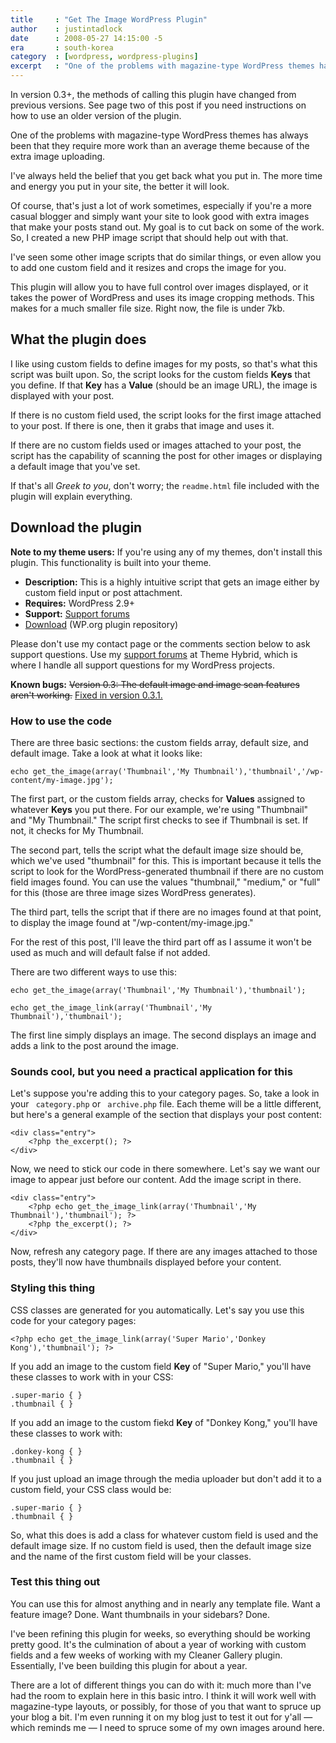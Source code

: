 ```yaml
---
title     : "Get The Image WordPress Plugin"
author    : justintadlock
date      : 2008-05-27 14:15:00 -5
era       : south-korea
category  : [wordpress, wordpress-plugins]
excerpt   : "One of the problems with magazine-type WordPress themes has always been that they require more work than an average theme because of the extra image uploading."
---
```


<p class="note">In version 0.3+, the methods of calling this plugin have changed from previous versions.  See page two of this post if you need instructions on how to use an older version of the plugin.</p>

One of the problems with magazine-type WordPress themes has always been that they require more work than an average theme because of the extra image uploading.

I've always held the belief that you get back what you put in.  The more time and energy you put in your site, the better it will look.

Of course, that's just a lot of work sometimes, especially if you're a more casual blogger and simply want your site to look good with extra images that make your posts stand out.  My goal is to cut back on some of the work.  So, I created a new PHP image script that should help out with that.

I've seen some other image scripts that do similar things, or even allow you to add one custom field and it resizes and crops the image for you.

This plugin will allow you to have full control over images displayed, or it takes the power of WordPress and uses its image cropping methods.  This makes for a much smaller file size.  Right now, the file is under 7kb.

## What the plugin does

I like using custom fields to define images for my posts, so that's what this script was built upon.  So, the script looks for the custom fields <strong>Keys</strong> that you define.  If that <strong>Key</strong> has a <strong> Value</strong> (should be an image URL), the image is displayed with your post.

If there is no custom field used, the script looks for the first image attached to your post.  If there is one, then it grabs that image and uses it.

If there are no custom fields used or images attached to your post, the script has the capability of scanning the post for other images or displaying a default image that you've set.

If that's all <em>Greek to you</em>, don't worry; the <code>readme.html</code> file included with the plugin will explain everything.

## Download the plugin

<p class="note"><strong>Note to my theme users:</strong> If you're using any of my themes, don't install this plugin.  This functionality is built into your theme.</p>

<ul>
<li><strong>Description:</strong> This is a highly intuitive script that gets an image either by custom field input or post attachment.</li>
<li><strong>Requires:</strong> WordPress 2.9+</li>
<li><strong>Support:</strong> <a href="http://themehybrid.com/support" title="Support forums">Support forums</a></li>
<li><a href="http://wordpress.org/extend/plugins/get-the-image" title="Download the Get the Image plugin from WordPress.org">Download</a> (WP.org plugin repository)</li>
</ul>

<p class="note">Please don't use my contact page or the comments section below to ask support questions.  Use my <a href="http://themehybrid.com/support" title="Theme Hybrid support forums">support forums</a> at Theme Hybrid, which is where I handle all support questions for my WordPress projects.</p>

<strong>Known bugs:</strong>
<del>Version 0.3: The default image and image scan features aren't working.</del> <ins datetime="2009-01-24T11:54:10+00:00">Fixed in version 0.3.1.</ins>

<!--nextpage-->

<h3>How to use the code</h3>

There are three basic sections: the custom fields array, default size, and default image.  Take a look at what it looks like:

<pre><code>echo get_the_image(array('Thumbnail','My Thumbnail'),'thumbnail','/wp-content/my-image.jpg');</code></pre>

The first part, or the custom fields array, checks for <strong> Values</strong> assigned to whatever <strong> Keys</strong> you put there.  For our example, we're using "Thumbnail" and "My Thumbnail."  The script first checks to see if Thumbnail is set.  If not, it checks for My Thumbnail.

The second part, tells the script what the default image size should be, which we've used "thumbnail" for this.  This is important because it tells the script to look for the WordPress-generated thumbnail if there are no custom field images found.  You can use the values "thumbnail," "medium," or "full" for this (those are three image sizes WordPress generates).

The third part, tells the script that if there are no images found at that point, to display the image found at "/wp-content/my-image.jpg."

For the rest of this post, I'll leave the third part off as I assume it won't be used as much and will default false if not added.

There are two different ways to use this:

<pre><code>echo get_the_image(array('Thumbnail','My Thumbnail'),'thumbnail');

echo get_the_image_link(array('Thumbnail','My Thumbnail'),'thumbnail');</code></pre>

The first line simply displays an image.  The second displays an image and adds a link to the post around the image.

<h3>Sounds cool, but you need a practical application for this</h3>

Let's suppose you're adding this to your category pages.  So, take a look in your <code> category.php</code> or <code> archive.php</code> file.  Each theme will be a little different, but here's a general example of the section that displays your post content:

<pre><code>&lt;div class="entry"&gt;
	&lt;?php the_excerpt(); ?&gt;
&lt;/div&gt;</code></pre>

Now, we need to stick our code in there somewhere.  Let's say we want our image to appear just before our content.  Add the image script in there.

<pre><code>&lt;div class="entry"&gt;
	&lt;?php echo get_the_image_link(array('Thumbnail','My Thumbnail'),'thumbnail'); ?&gt;
	&lt;?php the_excerpt(); ?&gt;
&lt;/div&gt;</code></pre>

Now, refresh any category page.  If there are any images attached to those posts, they'll now have thumbnails displayed before your content.

<h3>Styling this thing</h3>

CSS classes are generated for you automatically.  Let's say you use this code for your category pages:

<pre><code>&lt;?php echo get_the_image_link(array('Super Mario','Donkey Kong'),'thumbnail'); ?&gt;</code></pre>

If you add an image to the custom field <strong> Key</strong> of "Super Mario," you'll have these classes to work with in your CSS:

<pre><code>.super-mario { }
.thumbnail { }</code></pre>

If you add an image to the custom fiekd <strong> Key</strong> of "Donkey Kong," you'll have these classes to work with:

<pre><code>.donkey-kong { }
.thumbnail { }</code></pre>

If you just upload an image through the media uploader but don't add it to a custom field, your CSS class would be:

<pre><code>.super-mario { }
.thumbnail { }</code></pre>

So, what this does is add a class for whatever custom field is used and the default image size.  If no custom field is used, then the default image size and the name of the first custom field will be your classes.

<h3>Test this thing out</h3>

You can use this for almost anything and in nearly any template file.  Want a feature image?  Done.  Want thumbnails in your sidebars?  Done.

I've been refining this plugin for weeks, so everything should be working pretty good.  It's the culmination of about a year of working with custom fields and a few weeks of working with my Cleaner Gallery plugin.  Essentially, I've been building this plugin for about a  year.

There are a lot of different things you can do with it: much more than I've had the room to explain here in this basic intro.  I think it will work well with magazine-type layouts, or possibly, for those of you that want to spruce up your blog a bit.  I'm even running it on my blog just to test it out for y'all &mdash; which reminds me &mdash; I need to spruce some of my own images around here.
